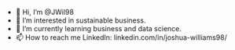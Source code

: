 - 👋 Hi, I’m @JWil98
- 👀 I’m interested in sustainable business.
- 🌱 I’m currently learning business and data science.
- 📫 How to reach me LinkedIn: linkedin.com/in/joshua-williams98/

<!---
JWil98/JWil98 is a ✨ special ✨ repository because its `README.md` (this file) appears on your GitHub profile.
You can click the Preview link to take a look at your changes.
--->
